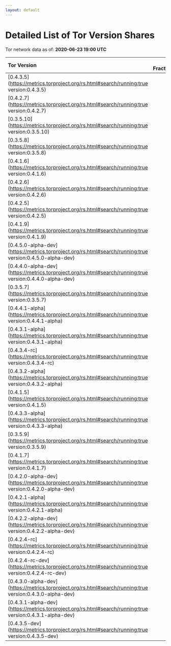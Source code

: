 ```yaml
---
layout: default
---
```



# Detailed List of Tor Version Shares

Tor network data as of: **2020-06-23 19:00 UTC**

| Tor Version                                                                                               |   CW Fraction(%) |   Exit(%) |   Guard(%) |   #Relays |
|:----------------------------------------------------------------------------------------------------------|-----------------:|----------:|-----------:|----------:|
| [0.4.3.5](https://metrics.torproject.org/rs.html#search/running:true version:0.4.3.5)                     |             45.5 |     48.78 |      44.25 |      2620 |
| [0.4.2.7](https://metrics.torproject.org/rs.html#search/running:true version:0.4.2.7)                     |             25.9 |     37.64 |      22.03 |      1464 |
| [0.3.5.10](https://metrics.torproject.org/rs.html#search/running:true version:0.3.5.10)                   |              7.5 |      2.02 |       8.92 |       709 |
| [0.3.5.8](https://metrics.torproject.org/rs.html#search/running:true version:0.3.5.8)                     |              5.2 |      1.14 |       6.94 |       318 |
| [0.4.1.6](https://metrics.torproject.org/rs.html#search/running:true version:0.4.1.6)                     |              3.8 |      0.79 |       5.2  |       203 |
| [0.4.2.6](https://metrics.torproject.org/rs.html#search/running:true version:0.4.2.6)                     |              2.5 |      1.27 |       2.4  |       319 |
| [0.4.2.5](https://metrics.torproject.org/rs.html#search/running:true version:0.4.2.5)                     |              2   |      1.2  |       2.61 |       131 |
| [0.4.1.9](https://metrics.torproject.org/rs.html#search/running:true version:0.4.1.9)                     |              1.4 |      0.5  |       1.98 |        54 |
| [0.4.5.0-alpha-dev](https://metrics.torproject.org/rs.html#search/running:true version:0.4.5.0-alpha-dev) |              1.4 |      5.11 |       0.11 |       110 |
| [0.4.4.0-alpha-dev](https://metrics.torproject.org/rs.html#search/running:true version:0.4.4.0-alpha-dev) |              1.1 |      0.21 |       1.62 |        33 |
| [0.3.5.7](https://metrics.torproject.org/rs.html#search/running:true version:0.3.5.7)                     |              0.9 |      0.02 |       1.25 |        35 |
| [0.4.4.1-alpha](https://metrics.torproject.org/rs.html#search/running:true version:0.4.4.1-alpha)         |              0.7 |      1.06 |       0.57 |        38 |
| [0.4.3.1-alpha](https://metrics.torproject.org/rs.html#search/running:true version:0.4.3.1-alpha)         |              0.5 |      0    |       0.68 |         5 |
| [0.4.3.4-rc](https://metrics.torproject.org/rs.html#search/running:true version:0.4.3.4-rc)               |              0.3 |      0    |       0.49 |        18 |
| [0.4.3.2-alpha](https://metrics.torproject.org/rs.html#search/running:true version:0.4.3.2-alpha)         |              0.2 |      0    |       0.37 |        10 |
| [0.4.1.5](https://metrics.torproject.org/rs.html#search/running:true version:0.4.1.5)                     |              0.1 |      0    |       0.16 |        28 |
| [0.4.3.3-alpha](https://metrics.torproject.org/rs.html#search/running:true version:0.4.3.3-alpha)         |              0.1 |      0    |       0.14 |        10 |
| [0.3.5.9](https://metrics.torproject.org/rs.html#search/running:true version:0.3.5.9)                     |              0   |      0    |       0.11 |         1 |
| [0.4.1.7](https://metrics.torproject.org/rs.html#search/running:true version:0.4.1.7)                     |              0   |      0.1  |       0.02 |         9 |
| [0.4.2.0-alpha-dev](https://metrics.torproject.org/rs.html#search/running:true version:0.4.2.0-alpha-dev) |              0   |      0    |       0    |         1 |
| [0.4.2.1-alpha](https://metrics.torproject.org/rs.html#search/running:true version:0.4.2.1-alpha)         |              0   |      0    |       0.03 |         1 |
| [0.4.2.2-alpha-dev](https://metrics.torproject.org/rs.html#search/running:true version:0.4.2.2-alpha-dev) |              0   |      0    |       0    |         1 |
| [0.4.2.4-rc](https://metrics.torproject.org/rs.html#search/running:true version:0.4.2.4-rc)               |              0   |      0.09 |       0.01 |         2 |
| [0.4.2.4-rc-dev](https://metrics.torproject.org/rs.html#search/running:true version:0.4.2.4-rc-dev)       |              0   |      0    |       0    |         1 |
| [0.4.3.0-alpha-dev](https://metrics.torproject.org/rs.html#search/running:true version:0.4.3.0-alpha-dev) |              0   |      0    |       0    |         3 |
| [0.4.3.1-alpha-dev](https://metrics.torproject.org/rs.html#search/running:true version:0.4.3.1-alpha-dev) |              0   |      0    |       0    |         1 |
| [0.4.3.5-dev](https://metrics.torproject.org/rs.html#search/running:true version:0.4.3.5-dev)             |              0   |      0    |       0    |         1 |